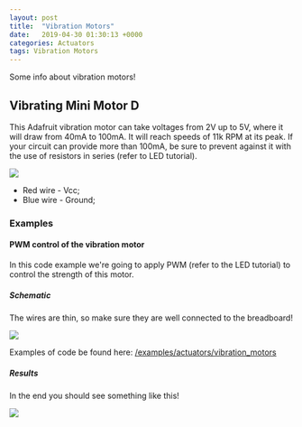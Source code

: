 ```yaml
---
layout: post
title:  "Vibration Motors"
date:   2019-04-30 01:30:13 +0000
categories: Actuators
tags: Vibration Motors
---
```


Some info about vibration motors!

## Vibrating Mini Motor D

This Adafruit vibration motor can take voltages from 2V up to 5V, where it will draw from 40mA to 100mA. It will reach speeds of 11k RPM at its peak.  If your circuit can provide more than 100mA, be sure to prevent against it with the use of resistors in series (refer to LED tutorial).

![](/docs/assets/res/vibration_1.png)

* Red wire - Vcc;
* Blue wire - Ground;

### Examples

#### PWM control of the vibration motor
In this code example we're going to apply PWM (refer to the LED tutorial) to control the strength of this motor.

##### Schematic

The wires are thin, so make sure they are well connected to the breadboard!

![](/docs/assets/res/vibration_2.png)

Examples of code be found here: 
<a href="https://github.com/datacentricdesign/wheelchair-design-platform/tree/master/examples/actuators/vibration_motors" target="_blank">/examples/actuators/vibration_motors</a>

##### Results

In the end you should see something like this!

![](/docs/assets/res/vibration_1.gif)
